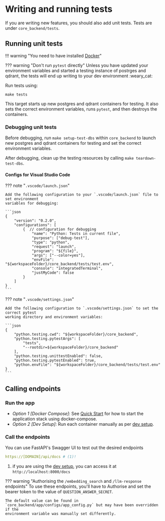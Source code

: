 # Writing and running tests

If you are writing new features, you should also add unit tests. Tests are under
`core_backend/tests`.

## Running unit tests

!!! warning "You need to have installed [Docker](https://docs.docker.com/get-docker/)"

??? warning "Don't run `pytest` directly"
    Unless you have updated your environment variables and started a testing instance
    of postrges and qdrant, the tests will end up writing to your dev environment :weary_cat:

Run tests using:

    make tests

This target starts up new postgres and qdrant containers for testing. It also sets the
correct environment variables, runs `pytest`, and then destroys the containers.

### Debugging unit tests

Before debugging, run `make setup-test-dbs` within `core_backend` to launch new postgres and
qdrant containers for testing and set the correct environment variables.

After debugging, clean up the testing resources by calling `make teardown-test-dbs`.

#### Configs for Visual Studio Code

??? note "`.vscode/launch.json`"

    Add the following configuration to your `.vscode/launch.json` file to set environment
    variables for debugging:

    ```json
    {
        "version": "0.2.0",
        "configurations": [
            {  // configuration for debugging
                "name": "Python: Tests in current file",
                "purpose": ["debug-test"],
                "type": "python",
                "request": "launch",
                "program": "${file}",
                "args": ["--color=yes"],
                "envFile": "${workspaceFolder}/core_backend/tests/test.env",
                "console": "integratedTerminal",
                "justMyCode": false
            }
        ]
    }
    ```

??? note "`.vscode/settings.json`"

    Add the following configuration to `.vscode/settings.json` to set the correct pytest
    working directory and environment variables:

    ```json
    {
        "python.testing.cwd": "${workspaceFolder}/core_backend",
        "python.testing.pytestArgs": [
            "tests",
            "--rootdir=${workspaceFolder}/core_backend"
        ],
        "python.testing.unittestEnabled": false,
        "python.testing.pytestEnabled": true,
        "python.envFile": "${workspaceFolder}/core_backend/tests/test.env"
    }
    ```

## Calling endpoints

### Run the app

- *Option 1 [Docker Compose]*: See [Quick Start](../index.md#quick_start) for how to start the application stack using docker-compose.
- *Option 2 [Dev Setup]*: Run each container manually as per [dev setup](setup.md).


### Call the endpoints

You can use FastAPI's Swagger UI to test out the desired endpoints

``` yaml
https://[DOMAIN]/api/docs # (1)!
```

1.  if you are using the [dev setup](setup.md), you can access it at `http://localhost:8000/docs`


??? warning "Authorising the `/embedding_search` and `/llm-response` endpoints"
    To use these endpoints, you'll have to Authorise and set the bearer token to the value of `QUESTION_ANSWER_SECRET`.

    The default value can be found in `core_backend/app/configs/app_config.py` but may have been overridden if the
    environment variable was manually set differently.
